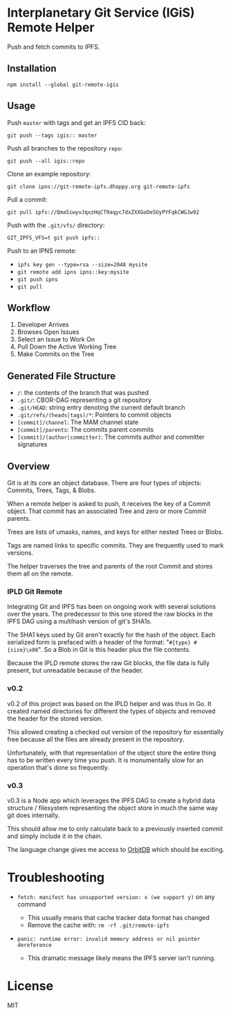 # Interplanetary Git Service (IGiS) Remote Helper

Push and fetch commits to IPFS.

## Installation

`npm install --global git-remote-igis`

## Usage

Push `master` with tags and get an IPFS CID back:

`git push --tags igis:: master`

Push all branches to the repository `repo`:

`git push --all igis::repo`

Clone an example repository:

`git clone ipns://git-remote-ipfs.dhappy.org git-remote-ipfs`

Pull a commit:

`git pull ipfs://Qma5iwyvJqxzHqCT9aqyc7dxZXXGoDeSUyPYFqkCWGJw92`

Push with the `.git/vfs/` directory:

`GIT_IPFS_VFS=t git push ipfs::`

Push to an IPNS remote:

* `ipfs key gen --type=rsa --size=2048 mysite`
* `git remote add ipns ipns::key:mysite`
* `git push ipns`
* `git pull`

## Workflow

1. Developer Arrives
2. Browses Open Issues
3. Select an Issue to Work On
4. Pull Down the Active Working Tree
5. Make Commits on the Tree

## Generated File Structure

* `/`: the contents of the branch that was pushed
* `.git/`: CBOR-DAG representing a git repository
* `.git/HEAD`: string entry denoting the current default branch
* `.git/refs/(heads|tags)/*`: Pointers to commit objects
* `[commit]/channel`: The MAM channel state
* `[commit]/parents`: The commits parent commits
* `[commit]/(author|committer)`: The commits author and committer signatures


## Overview

Git is at its core an object database. There are four types of objects: Commits, Trees, Tags, & Blobs.

When a remote helper is asked to push, it receives the key of a Commit object. That commit has an associated Tree and zero or more Commit parents.

Trees are lists of umasks, names, and keys for either nested Trees or Blobs.

Tags are named links to specific commits. They are frequently used to mark versions.

The helper traverses the tree and parents of the root Commit and stores them all on the remote.

### IPLD Git Remote

Integrating Git and IPFS has been on ongoing work with several solutions over the years. The predecessor to this one stored the raw blocks in the IPFS DAG using a multihash version of git's SHA1s.

The SHA1 keys used by Git aren't exactly for the hash of the object. Each serialized form is prefaced with a header of the format: "`#{type} #{size}\x00`". So a Blob in Git is this header plus the file contents.

Because the IPLD remote stores the raw Git blocks, the file data is fully present, but unreadable because of the header.

### v0.2

v0.2 of this project was based on the IPLD helper and was thus in Go. It created named directories for different the types of objects and removed the header for the stored version.

This allowed creating a checked out version of the repository for essentially free because all the files are already present in the repository.

Unfortunately, with that representation of the object store the entire thing has to be written every time you push. It is monumentally slow for an operation that's done so frequently.

### v0.3

v0.3 is a Node app which leverages the IPFS DAG to create a hybrid data structure / filesystem representing the object store in much the same way git does internally.

This should allow me to only calculate back to a previously inserted commit and simply include it in the chain.

The language change gives me access to [OrbitDB](//github.com/orbitdb/) which should be exciting.

# Troubleshooting
* `fetch: manifest has unsupported version: x (we support y)` on any command
  - This usually means that cache tracker data format has changed
  - Remove the cache with: `rm -rf .git/remote-ipfs`

* `panic: runtime error: invalid memory address or nil pointer dereference`
  - This dramatic message likely means the IPFS server isn't running.

# License
MIT
